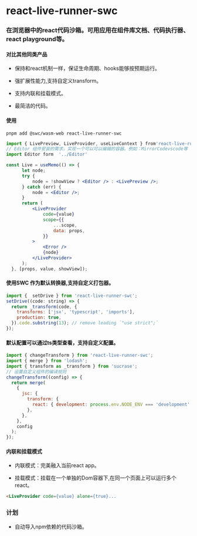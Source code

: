 # react-live-runner-swc

### 在浏览器中的react代码沙箱。可用应用在组件库文档、代码执行器、react playground等。

#### **对比其他同类产品**

+ 保持和react机制一样，保证生命周期、hooks能够按预期运行。

+ 强扩展性能力,支持自定义transform。

+ 支持内联和挂载模式。

+ 最简洁的代码。

#### 使用

```shell
pnpm add @swc/wasm-web react-live-runner-swc
```

```jsx
import { LivePreview, LiveProvider, useLiveContext } from'react-live-runner-swc';
// Editor 组件安装的需求，实现一个可以可以编辑的容器。例如：MirrorCodevscode等
import Editor form  '../Editor'

const Live = useMemo(() => {
      let node;
      try {
          node = !showView ? <Editor /> : <LivePreview />;
      } catch (err) {
          node = <Editor />;
      }
      return (
          <LiveProvider
              code={value}
              scope={{
                  ...scope,
                  data: props,
              }}
          >
              <Error />
              {node}
          </LiveProvider>
      );
  }, [props, value, showView]);
```

#### 使用SWC 作为默认转换器,支持自定义打包器。

```jsx
import {  setDrive } from 'react-live-runner-swc';
setDrive((code: string) => {
  return _transform(code, {
    transforms: ['jsx', 'typescript', 'imports'],
    production: true,
  }).code.substring(13); // remove leading `"use strict";`
});
```

#### 默认配置可以通过ts类型查看，支持自定义配置。

```jsx
import { changeTransform } from 'react-live-runner-swc';
import { merge } from 'lodash';
import { transform as _transform } from 'sucrase';
// 设置自定义组件的编译规则
changeTransform((config) => {
  return merge(
    {
      jsc: {
        transform: {
          react: { development: process.env.NODE_ENV === 'development' },
        },
      },
    },
    config
  );
});
```
#### 内联和挂载模式

+ 内联模式：完美融入当前react app。

+ 挂载模式：挂载在一个单独的Dom容器下,在同一个页面上可以运行多个react。

```html
<LiveProvider code={value} alone={true}...
````

### 计划

+ 自动导入npm依赖的代码沙箱。